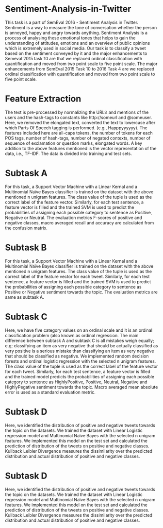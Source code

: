 # Sentiment-Analysis-in-Twitter
This task is a part of SemEval 2016 - Sentiment Analysis in Twitter.
Sentiment is a way to measure the tone of conversation whether the person is annoyed, happy and angry towards anything. Sentiment Analysis is a process of analysing these emotional tones that helps to gain the understanding of attitudes, emotions and an overview of public opinions which is extremely used in social media. Our task is to classify a tweet based on the sentiment conveyed by it and the major enhancements to Semeval 2015 task 10 are that we replaced ordinal classification with quantification and moved from two point scale to five point scale. The major enhancements from SemEval 2015  Task 10 to 2016 Task 4 are we replaced ordinal classification with quantification and moved from two point scale to five point scale.
# Feature Extraction
The text is pre-processed by normalizing the URL’s and mentions of the users and the hash-tags to constants like http://someurl and @someuser. 
Here, we removed the elongated text, converted the text to lowercase after which Parts Of Speech tagging is performed. (e.g., Happpyyyyyy). The features included here are all-caps tokens, the number of tokens for each POS tags, number of hash-tags, number of negated contexts, number of sequence of exclamation or question marks, elongated words. 
A key addition to the above features mentioned is the vector representation of the data, i.e., TF-IDF. 
The data is divided into training and test sets.
# Subtask A
For this task, a Support Vector Machine with a Linear Kernal and a Multinomial Naïve Bayes classifier is trained on the dataset with the above mentioned n unigram features. 
The class value of the tuple is used as the correct label of the feature vector. 
Similarly, for each test sentence, a feature vector is filled and the trained SVM is used to predict the probabilities of assigning each possible category to sentence as Positive, Negative or Neutral. 
The evaluation metrics F-scores of positive and negative classes, macro averaged recall and accuracy are calculated from the confusion matrix. 
# Subtask B 
For this task, a Support Vector Machine with a Linear Kernal and a Multinomial Naïve Bayes classifier is trained on the dataset with the above mentioned n unigram features.
The class value of the tuple is used as the correct label of the feature vector for each tweet. 
Similarly, for each test sentence, a feature vector is filled and the trained SVM is used to predict the probabilities of assigning each possible category to sentence as Positive or Negative sentiment towards the topic.
The evaluation metrics are same as subtask A.
# Subtask C
Here, we have five category values on an ordinal scale and it is an ordinal classification problem (also known as ordinal regression.
The main difference between subtask A and subtask C is all mistakes weigh equally; e.g; classifying an item as very negative that should be actually classified as very positive is a serious mistake than classifying an item as very negative that should be classified as negative.
We implemented random decision forests and ordinal logistic regression with the selected n unigram features.
The class value of the tuple is used as the correct label of the feature vector for each tweet. 
Similarly, for each test sentence, a feature vector is filled and the trained model predicts the probabilities of assigning each possible category to sentence as HighlyPositive, Positive, Neutral, Negative and HighlyPegative sentiment towards the topic.
Macro averaged mean absolute error is used as a standard evaluation metric.
# Subtask D
Here, we identified the distribution of positive and negative tweets towards the topic on the datasets. 
We trained the dataset with Linear Logistic regression model and Multinomial Naïve Bayes with the selected n unigram features.
We implemented this model on the test set and calculated the prediction of distribution of the tweets on positive and negative classes.
Kullback Leibler Divergence measures the  dissimilarity over the predicted distribution and actual distribution of positive and negative classes.
# Subtask D
Here, we identified the distribution of positive and negative tweets towards the topic on the datasets. 
We trained the dataset with Linear Logistic regression model and Multinomial Naïve Bayes with the selected n unigram features.
We implemented this model on the test set and calculated the prediction of distribution of the tweets on positive and negative classes. 
Kullback Leibler Divergence measures the  dissimilarity over the predicted distribution and actual distribution of positive and negative classes.

